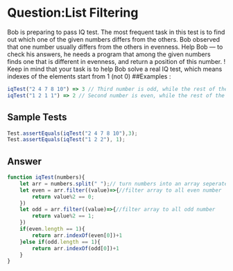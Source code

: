 # Question:List Filtering
Bob is preparing to pass IQ test. The most frequent task in this test is to find out which one of the given numbers differs from the others. Bob observed that one number usually differs from the others in evenness. Help Bob — to check his answers, he needs a program that among the given numbers finds one that is different in evenness, and return a position of this number.
! Keep in mind that your task is to help Bob solve a real IQ test, which means indexes of the elements start from 1 (not 0)
##Examples :
```JavaScript
iqTest("2 4 7 8 10") => 3 // Third number is odd, while the rest of the numbers are even
iqTest("1 2 1 1") => 2 // Second number is even, while the rest of the numbers are odd
```
## Sample Tests
```JavaScript
Test.assertEquals(iqTest("2 4 7 8 10"),3);
Test.assertEquals(iqTest("1 2 2"), 1);
```
## Answer
```JavaScript
function iqTest(numbers){
    let arr = numbers.split(" ");// turn numbers into an array seperated by space
    let even = arr.filter((value)=>{//filter array to all even number
        return value%2 == 0;
    })
    let odd = arr.filter((value)=>{//filter array to all odd number
        return value%2 == 1;
    })
    if(even.length == 1){
        return arr.indexOf(even[0])+1
    }else if(odd.length == 1){
        return arr.indexOf(odd[0])+1
    }
}
```
